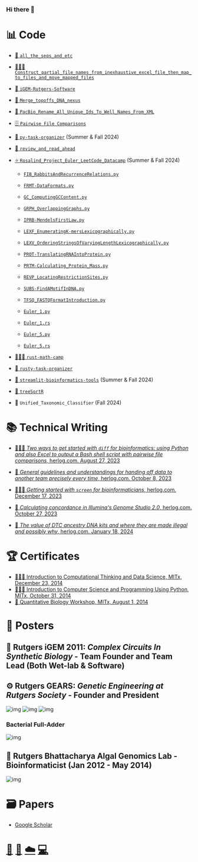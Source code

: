 ### Hi there 👋

<!--
**swajid/swajid** is a ✨ _special_ ✨ repository because its `README.md` (this file) appears on your GitHub profile.

Here are some ideas to get you started:

- 🔭 I’m currently working on ...
- 🌱 I’m currently learning ...
- 👯 I’m looking to collaborate on ...
- 🤔 I’m looking for help with ...
- 💬 Ask me about ...
- 📫 How to reach me: ...
- 😄 Pronouns: ...
- ⚡ Fun fact: ...
-->
# 📊 Code
* [📑 `all_the_seqs_and_etc`](https://github.com/swajid/all_the_seqs_and_etc)
* [👩🏻‍💻 `Construct_partial_file_names_from_inexhaustive_excel_file_then_map_to_files_and_move_mapped_files`](https://github.com/swajid/Construct_partial_file_names_from_inexhaustive_excel_file_then_map_to_files_and_move_mapped_files)
* [🧬 `iGEM-Rutgers-Software`](https://github.com/swajid/iGEM-Rutgers-Software)
* [🧬 `Merge_topoffs_DNA_nexus`](https://github.com/swajid/Merge_topoffs_DNA_nexus)
* [🧬 `PacBio_Rename_All_Unique_Ids_To_Well_Names_From_XML`](https://github.com/swajid/PacBio_Rename_All_Unique_Ids_To_Well_Names_From_XML)
* [🗄️ `Pairwise File Comparisons`](https://github.com/herlog/pairwise-file-comparisons/)
* [🐍 `py-task-organizer`](https://github.com/swajid/py-task-organizer) (Summer & Fall 2024)
* [📑 `review_and_read_ahead`](https://github.com/swajid/review_and_read_ahead)
* [⭐️ `Rosalind_Project_Euler_LeetCode_Datacamp`](https://github.com/swajid/Rosalind_Project_Euler_LeetCode_Datacamp) (Summer & Fall 2024)
  * [`FIB_RabbitsAndRecurrenceRelations.py`](https://github.com/swajid/Rosalind_Project_Euler_LeetCode_Datacamp/blob/main/Rosalind/FIB/FIB_RabbitsAndRecurrenceRelations.py)

  * [`FRMT-DataFormats.py`](https://github.com/swajid/Rosalind_Project_Euler_LeetCode_Datacamp/blob/main/Rosalind/FRMT/FRMT-DataFormats.py)

  * [`GC_ComputingGCContent.py`](https://github.com/swajid/Rosalind_Project_Euler_LeetCode_Datacamp/blob/main/Rosalind/GC/GC_ComputingGCContent.py)

  * [`GRPH_OverlappingGraphs.py`](https://github.com/swajid/Rosalind_Project_Euler_LeetCode_Datacamp/blob/main/Rosalind/GRPH/GRPH_OverlappingGraphs.py)

  * [`IPRB-MendelsFirstLaw.py`](https://github.com/swajid/Rosalind_Project_Euler_LeetCode_Datacamp/blob/main/Rosalind/IPRB/IPRB-MendelsFirstLaw.py)

  * [`LEXF_EnumeratingK-mersLexicographically.py`](https://github.com/swajid/Rosalind_Project_Euler_LeetCode_Datacamp/blob/main/Rosalind/LEXF/LEXF_EnumeratingK-mersLexicographically.py)

  * [`LEXV_OrderingStringsOfVaryingLengthLexicographically.py`](https://github.com/swajid/Rosalind_Project_Euler_LeetCode_Datacamp/blob/main/Rosalind/LEXV/LEXV_OrderingStringsOfVaryingLengthLexicographically.py)

  * [`PROT-TranslatingRNAIntoProtein.py`](https://github.com/swajid/Rosalind_Project_Euler_LeetCode_Datacamp/blob/main/Rosalind/PROT/PROT-TranslatingRNAIntoProtein.py)

  * [`PRTM-Calculating_Protein_Mass.py`](https://github.com/swajid/Rosalind_Project_Euler_LeetCode_Datacamp/blob/main/Rosalind/PRTM/PRTM-Calculating_Protein_Mass.py)

  * [`REVP_LocatingRestrictionSites.py`](https://github.com/swajid/Rosalind_Project_Euler_LeetCode_Datacamp/blob/main/Rosalind/REVP/REVP_LocatingRestrictionSites.py)

  * [`SUBS-FindAMotifInDNA.py`](https://github.com/swajid/Rosalind_Project_Euler_LeetCode_Datacamp/blob/main/Rosalind/SUBS/SUBS-FindAMotifInDNA.py)

  * [`TFSQ_FASTQFormatIntroduction.py`](https://github.com/swajid/Rosalind_Project_Euler_LeetCode_Datacamp/blob/main/Rosalind/TFSQ/TFSQ_FASTQFormatIntroduction.py)

  * [`Euler_1.py`](https://github.com/swajid/Rosalind_Project_Euler_LeetCode_Datacamp/blob/main/Project_Euler/001/Euler_1.py)

  * [`Euler_1.rs`](https://github.com/swajid/Rosalind_Project_Euler_LeetCode_Datacamp/blob/main/Project_Euler/001/Euler_1.rs)

  * [`Euler_5.py`](https://github.com/swajid/Rosalind_Project_Euler_LeetCode_Datacamp/blob/main/Project_Euler/005/Euler_5.py)

  * [`Euler_5.rs`](https://github.com/swajid/Rosalind_Project_Euler_LeetCode_Datacamp/blob/main/Project_Euler/005/Euler_5.rs)

* [👩🏻‍💻 `rust-math-camp`](https://github.com/swajid/rust-math-camp)
* [🦀 `rusty-task-organizer`](https://github.com/swajid/rusty-task-organizer)
* [🧬 `streamlit-bioinformatics-tools`](https://app-bioinformatics-tools.streamlit.app/) (Summer & Fall 2024)
* [🧬 `treeSortR`](https://github.com/swaijd-rtg/treeSortR)
* 🧬 `Unified_Taxonomic_Classifier` (Fall 2024)

# 📚 Technical Writing
* [👩🏻‍💻 *Two ways to get started with `diff` for bioinformatics: using Python and also Excel to output a Bash shell script with pairwise file comparisons,* herlog.com. August 27, 2023](https://www.herlog.com/two-ways-to-get-started-with-diff-for-bioinformatics-using-python-and-excel-to-output-a-shell-script-with-pairwise-comparisons/)
* [📑 *General guidelines and understandings for handing off data to another team precisely every time*, herlog.com. October 8, 2023](https://www.herlog.com/some-general-guidelines-and-understandings-for-handing-off-data-to-another-team-precisely-every-time/)
* [👩🏻‍💻 *Getting started with `screen` for bioinformaticians*, herlog.com. December 17, 2023](https://www.herlog.com/getting-started-with-screen-for-bioinformaticians/)

* [🧬 *Calculating concordance in Illumina's Genome Studio 2.0*, herlog.com. October 27, 2023](https://www.herlog.com/calculating-concordance-in-genomestudio-2-0/)

* [🧬 *The value of DTC ancestry DNA kits and where they are made illegal and possibly why*, herlog.com. January 18, 2024](https://www.herlog.com/the-value-of-dtc-ancestry-dna-kits-and-where-they-are-made-illegal-and-possibly-why/)

# 🏆 Certificates
* [👩🏻‍💻 Introduction to Computational Thinking and Data Science, MITx, December 23, 2014](https://verify.edx.org/cert/aa83389ceceb4ae38eb4c93cba4f84be) <!-- (https://s3.amazonaws.com/verify.edx.org/downloads/3e60269af98e4422a80f6d1375d391f7/Certificate.pdf) -->
* [👩🏻‍💻 Introduction to Computer Science and Programming Using Python, MITx, October 31, 2014](https://verify.edx.org/cert/5d9a5a822b324d9598a41abfe7579fb3) <!--(https://s3.amazonaws.com/verify.edx.org/downloads/98d0824c8c5340d29fcc121b0596c87b/Certificate.pdf) -->
* [🧬 Quantitative Biology Workshop, MITx, August 1, 2014](https://verify.edx.org/cert/98e36083a1f54d24a983362010aa15a4) <!-- (https://s3.amazonaws.com/verify.edx.org/downloads/131c804ac0724b57bcabbb995c66cea0/Certificate.pdf) -->


# 📌 Posters
## 🦠 Rutgers iGEM 2011: *Complex Circuits In Synthetic Biology* - Team Founder and Team Lead (Both Wet-lab & Software)
## ⚙️ Rutgers GEARS: *Genetic Engineering at Rutgers Society* - Founder and President
![img](rutgers-igem-poster-2011.png)
![img](rutgers-igem-team-smaller.png)
![img](rutgers-gears-logo-2011.png)
### Bacterial Full-Adder
![img](rutgers-igem_bacterial-full-adder-circuit-2011.png)

## 🧬 Rutgers Bhattacharya Algal Genomics Lab - Bioinformaticist (Jan 2012 - May 2014)
![img](rutgers-bhattacharya-lab-2012-phycological-society-of-america-poster-charleston-sc.png)

# 🗃️ Papers
* [Google Scholar](https://scholar.google.com/citations?user=FdoMHg8AAAAJ&hl=en&oi=ao)

# [📸](https://www.instagram.com/imsanawaji/) [🐤](https://twitter.com/imsanaw) [☁️](https://bsky.app/profile/herlog.com) [💻](https://rosalind.info/users/imsanaw/)
